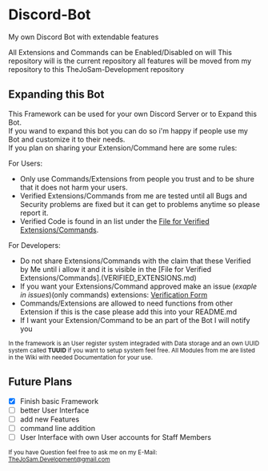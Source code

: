 # Discord-Bot
My own Discord Bot with extendable features

All Extensions and Commands can be Enabled/Disabled on will
This repository will is the current repository all features will be moved from my repository to this TheJoSam-Development repository

## Expanding this Bot

This Framework can be used for your own Discord Server or to Expand this Bot.  
If you wand to expand this bot you can do so i'm happy if people use my Bot and
customize it to their needs.  
If you plan on sharing your Extension/Command here are some rules:  

For Users:
 - Only use Commands/Extensions from people you trust and to be shure that it does not harm your users.
 - Verified Extensions/Commands from me are tested until all Bugs and Security problems are fixed but it can get to problems anytime so please report it.
 - Verified Code is found in an list under the [File for Verified Extensions/Commands](VERIFIED_EXTENSIONS.md).

For Developers:
 - Do not share Extensions/Commands with the claim that these Verified by Me until i allow it and it is visible in the [File for Verified Extensions/Commands].(VERIFIED_EXTENSIONS.md)
 - If you want your Extensions/Command approved make an issue (*exaple in issues*)(only commands) extensions: [Verification Form](https://forms.gle/b1JgeTB12AznfHQf9)
 - Commands/Extensions are allowed to need functions from other Extension if this is the case please add this into your README.md
 - If I want your Extension/Command to be an part of the Bot I will notify you  

<sub> In the framework is an User register system integraded with Data storage and an own UUID system called **TUUID** if you want to setup system feel free.  All Modules from me are listed in the Wiki with needed Documentation for your use.</sub>

## Future Plans

- [x] Finish basic Framework
- [ ] better User Interface
- [ ] add new Features
- [ ] command line addition
- [ ] User Interface with own User accounts for Staff Members

<sub> If you have Question feel free to ask me on my E-Mail: TheJoSam.Development@gmail.com</sub>
